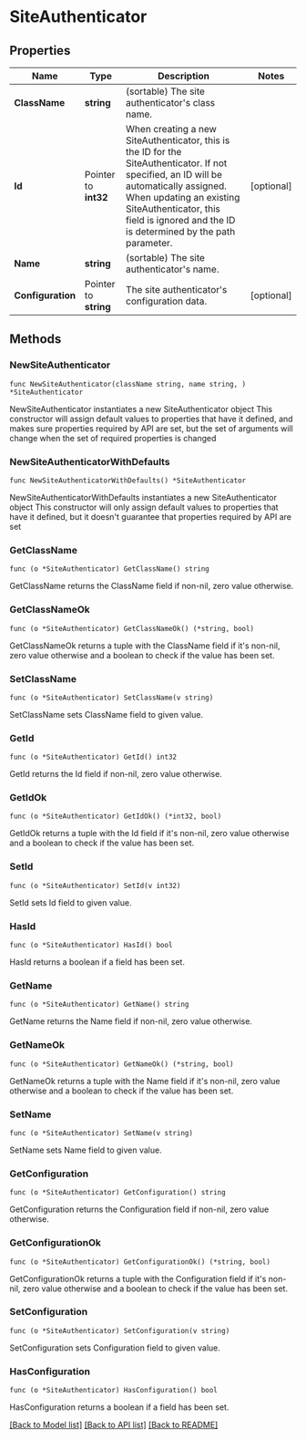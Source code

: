 # SiteAuthenticator

## Properties

Name | Type | Description | Notes
------------ | ------------- | ------------- | -------------
**ClassName** | **string** | (sortable) The site authenticator&#39;s class name. | 
**Id** | Pointer to **int32** | When creating a new SiteAuthenticator, this is the ID for the SiteAuthenticator. If not specified, an ID will be automatically assigned. When updating an existing SiteAuthenticator, this field is ignored and the ID is determined by the path parameter. | [optional] 
**Name** | **string** | (sortable) The site authenticator&#39;s name. | 
**Configuration** | Pointer to **string** | The site authenticator&#39;s configuration data. | [optional] 

## Methods

### NewSiteAuthenticator

`func NewSiteAuthenticator(className string, name string, ) *SiteAuthenticator`

NewSiteAuthenticator instantiates a new SiteAuthenticator object
This constructor will assign default values to properties that have it defined,
and makes sure properties required by API are set, but the set of arguments
will change when the set of required properties is changed

### NewSiteAuthenticatorWithDefaults

`func NewSiteAuthenticatorWithDefaults() *SiteAuthenticator`

NewSiteAuthenticatorWithDefaults instantiates a new SiteAuthenticator object
This constructor will only assign default values to properties that have it defined,
but it doesn't guarantee that properties required by API are set

### GetClassName

`func (o *SiteAuthenticator) GetClassName() string`

GetClassName returns the ClassName field if non-nil, zero value otherwise.

### GetClassNameOk

`func (o *SiteAuthenticator) GetClassNameOk() (*string, bool)`

GetClassNameOk returns a tuple with the ClassName field if it's non-nil, zero value otherwise
and a boolean to check if the value has been set.

### SetClassName

`func (o *SiteAuthenticator) SetClassName(v string)`

SetClassName sets ClassName field to given value.


### GetId

`func (o *SiteAuthenticator) GetId() int32`

GetId returns the Id field if non-nil, zero value otherwise.

### GetIdOk

`func (o *SiteAuthenticator) GetIdOk() (*int32, bool)`

GetIdOk returns a tuple with the Id field if it's non-nil, zero value otherwise
and a boolean to check if the value has been set.

### SetId

`func (o *SiteAuthenticator) SetId(v int32)`

SetId sets Id field to given value.

### HasId

`func (o *SiteAuthenticator) HasId() bool`

HasId returns a boolean if a field has been set.

### GetName

`func (o *SiteAuthenticator) GetName() string`

GetName returns the Name field if non-nil, zero value otherwise.

### GetNameOk

`func (o *SiteAuthenticator) GetNameOk() (*string, bool)`

GetNameOk returns a tuple with the Name field if it's non-nil, zero value otherwise
and a boolean to check if the value has been set.

### SetName

`func (o *SiteAuthenticator) SetName(v string)`

SetName sets Name field to given value.


### GetConfiguration

`func (o *SiteAuthenticator) GetConfiguration() string`

GetConfiguration returns the Configuration field if non-nil, zero value otherwise.

### GetConfigurationOk

`func (o *SiteAuthenticator) GetConfigurationOk() (*string, bool)`

GetConfigurationOk returns a tuple with the Configuration field if it's non-nil, zero value otherwise
and a boolean to check if the value has been set.

### SetConfiguration

`func (o *SiteAuthenticator) SetConfiguration(v string)`

SetConfiguration sets Configuration field to given value.

### HasConfiguration

`func (o *SiteAuthenticator) HasConfiguration() bool`

HasConfiguration returns a boolean if a field has been set.


[[Back to Model list]](../README.md#documentation-for-models) [[Back to API list]](../README.md#documentation-for-api-endpoints) [[Back to README]](../README.md)


